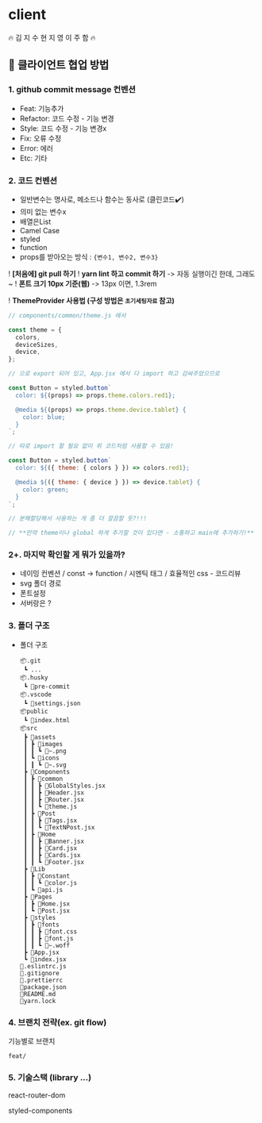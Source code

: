 # client
🔥 김 지 수 현 지 영 이 주 함 🔥

## 🌈 클라이언트 협업 방법

### 1. github commit message 컨벤션

- Feat: 기능추가
- Refactor: 코드 수정 - 기능 변경
- Style: 코드 수정 - 기능 변경x
- Fix: 오류 수정
- Error:  에러
- Etc: 기타

### 2. 코드 컨벤션

- 일반변수는 명사로, 메소드나 함수는 동사로 (클린코드✔️)
- 의미 없는 변수x
- 배열은List
- Camel Case
- styled
- function
- props를 받아오는 방식 : `{변수1, 변수2, 변수3}`

! **[처음에] git pull 하기**
! **yarn lint 하고 commit 하기**
-> 자동 실행이긴 한데, 그래도 ~
! **폰트 크기 10px 기준(웹)**
-> 13px 이면, 1.3rem

! **ThemeProvider 사용법 (구성 방법은 `초기세팅자료` 참고)**

```jsx
// components/common/theme.js 에서

const theme = {
  colors,
  deviceSizes,
  device,
};

// 으로 export 되어 있고, App.jsx 에서 다 import 하고 감싸주었으므로

const Button = styled.button`
  color: ${(props) => props.theme.colors.red1};

  @media ${(props) => props.theme.device.tablet} {
    color: blue;
  }
`;

// 따로 import 할 필요 없이 위 코드처럼 사용할 수 있음!

const Button = styled.button`
  color: ${({ theme: { colors } }) => colors.red1};

  @media ${({ theme: { device } }) => device.tablet} {
    color: green;
  }
`;

// 분해할당해서 사용하는 게 좀 더 깔끔할 듯?!!!

// **만약 theme이나 global 하게 추가할 것이 있다면 - 소통하고 main에 추가하기!**
```

### 2+. 마지막 확인할 게 뭐가 있을까?

- 네이밍 컨벤션 /  const → function / 시멘틱 태그 / 효율적인 css - 코드리뷰
- svg 폴더 경로
- 폰트설정
- 서버랑은 ?

### 3. 폴더 구조

- 폴더 구조
    
    ```
    📦.git
     ┗ ...
    📦.husky
     ┗ 📜pre-commit
    📦.vscode
     ┗ 📜settings.json
    📦public
     ┗ 📜index.html
    📦src
     ┣ 📂assets
     ┃ ┣ 📂images
     ┃ ┃ ┗ 📜~.png
     ┃ ┗ 📂icons
     ┃ ┃ ┗ 📜~.svg
     ┣ 📂Components
     ┃ ┣ 📂common
     ┃ ┃ ┣ 📜GlobalStyles.jsx
     ┃ ┃ ┣ 📜Header.jsx
     ┃ ┃ ┣ 📜Router.jsx
     ┃ ┃ ┗ 📜theme.js
     ┃ ┣ 📂Post
     ┃ ┃ ┣ 📜Tags.jsx
     ┃ ┃ ┗ 📜TextNPost.jsx
     ┃ ┣ 📂Home
     ┃ ┃ ┣ 📜Banner.jsx
     ┃ ┃ ┣ 📜Card.jsx
     ┃ ┃ ┣ 📜Cards.jsx
     ┃ ┃ ┗ 📜Footer.jsx
     ┣ 📂Lib
     ┃ ┣ 📂Constant
     ┃ ┃ ┗ 📜color.js
     ┃ ┗ 📜api.js
     ┣ 📂Pages
     ┃ ┣ 📜Home.jsx
     ┃ ┗ 📜Post.jsx
     ┣ 📂styles
     ┃ ┣ 📂fonts
     ┃ ┃ ┣ 📜font.css
     ┃ ┃ ┣ 📜font.js
     ┃ ┃ ┗ 📜~.woff
     ┣ 📜App.jsx
     ┗ 📜index.jsx
    📜.eslintrc.js
    📜.gitignore
    📜.prettierrc
    📜package.json
    📜README.md
    📜yarn.lock
    ```
  
### 4. 브랜치 전략(ex. git flow)

기능별로 브랜치

`feat/`

### 5. 기술스택 (library ...)

react-router-dom

styled-components
